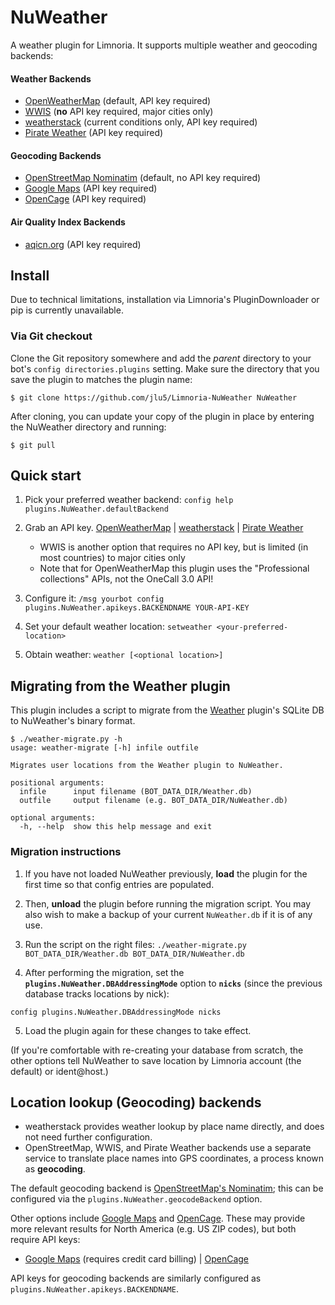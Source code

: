 # NuWeather

A weather plugin for Limnoria. It supports multiple weather and geocoding backends:

#### Weather Backends
- [OpenWeatherMap](https://openweathermap.org/) (default, API key required)
- [WWIS](https://worldweather.wmo.int/) (**no** API key required, major cities only)
- [weatherstack](https://weatherstack.com/) (current conditions only, API key required)
- [Pirate Weather](https://pirateweather.net/) (API key required)

#### Geocoding Backends
- [OpenStreetMap Nominatim](https://nominatim.openstreetmap.org/) (default, no API key required)
- [Google Maps](https://developers.google.com/maps/documentation/geocoding/start) (API key required)
- [OpenCage](https://opencagedata.com/) (API key required)

#### Air Quality Index Backends
- [aqicn.org](https://aqicn.org/city/beijing/) (API key required)

## Install

Due to technical limitations, installation via Limnoria's PluginDownloader or pip is currently unavailable.

### Via Git checkout

Clone the Git repository somewhere and add the *parent* directory to your bot's `config directories.plugins` setting.
Make sure the directory that you save the plugin to matches the plugin name:

```
$ git clone https://github.com/jlu5/Limnoria-NuWeather NuWeather
```

After cloning, you can update your copy of the plugin in place by entering the NuWeather directory and running:

```
$ git pull
```

## Quick start

1) Pick your preferred weather backend: `config help plugins.NuWeather.defaultBackend`

2) Grab an API key. [OpenWeatherMap](https://openweathermap.org/appid) | [weatherstack](https://weatherstack.com/) | [Pirate Weather](https://pirateweather.net/getting-started)

    - WWIS is another option that requires no API key, but is limited (in most countries) to major cities only
    - Note that for OpenWeatherMap this plugin uses the "Professional collections" APIs, not the OneCall 3.0 API!

3) Configure it: `/msg yourbot config plugins.NuWeather.apikeys.BACKENDNAME YOUR-API-KEY`

4) Set your default weather location: `setweather <your-preferred-location>`

5) Obtain weather: `weather [<optional location>]`

## Migrating from the Weather plugin

This plugin includes a script to migrate from the [Weather](../Weather) plugin's SQLite DB to NuWeather's binary format.

```
$ ./weather-migrate.py -h
usage: weather-migrate [-h] infile outfile

Migrates user locations from the Weather plugin to NuWeather.

positional arguments:
  infile      input filename (BOT_DATA_DIR/Weather.db)
  outfile     output filename (e.g. BOT_DATA_DIR/NuWeather.db)

optional arguments:
  -h, --help  show this help message and exit
```

### Migration instructions

1) If you have not loaded NuWeather previously, **load** the plugin for the first time so that config entries are populated.

2) Then, **unload** the plugin before running the migration script. You may also wish to make a backup of your current `NuWeather.db` if it is of any use.

3) Run the script on the right files: `./weather-migrate.py BOT_DATA_DIR/Weather.db BOT_DATA_DIR/NuWeather.db`

4) After performing the migration, set the **`plugins.NuWeather.DBAddressingMode`** option to **`nicks`** (since the previous database tracks locations by nick):

```
config plugins.NuWeather.DBAddressingMode nicks
```

5) Load the plugin again for these changes to take effect.

(If you're comfortable with re-creating your database from scratch, the other options tell NuWeather to save location by Limnoria account (the default) or ident@host.)

## Location lookup (Geocoding) backends

* weatherstack provides weather lookup by place name directly, and does not need further configuration.
* OpenStreetMap, WWIS, and Pirate Weather backends use a separate service to translate place names into GPS coordinates, a process known as **geocoding**.

The default geocoding backend is [OpenStreetMap's Nominatim](https://nominatim.openstreetmap.org/); this can be configured via the `plugins.NuWeather.geocodeBackend` option.

Other options include [Google Maps](https://developers.google.com/maps/documentation/geocoding/start) and [OpenCage](https://opencagedata.com/).
These may provide more relevant results for North America (e.g. US ZIP codes), but both require API keys:

- [Google Maps](https://developers.google.com/maps/documentation/geocoding/get-api-key) (requires credit card billing) | [OpenCage](https://opencagedata.com/api)

API keys for geocoding backends are similarly configured as `plugins.NuWeather.apikeys.BACKENDNAME`.
